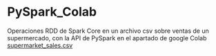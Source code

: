 # PySpark_Colab
Operaciones RDD de Spark Core en un archivo csv sobre ventas de un supermercado, con la API de PySpark en el apartado de google Colab
[supermarket_sales.csv](https://github.com/user-attachments/files/17613568/supermarket_sales.csv)
